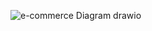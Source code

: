 ![e-commerce Diagram drawio](https://user-images.githubusercontent.com/95319292/210341167-df056f9c-6c1a-41a2-b9c7-5de6357325b3.png)
